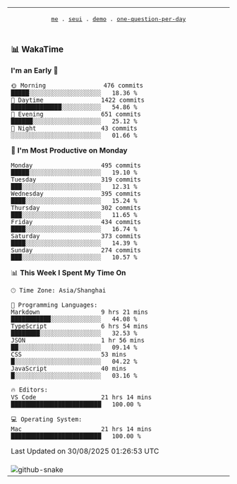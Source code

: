 
<div align="center">

<table>
<tr><td>
  <p align="center">
  <samp>
    <a href="https://github.com/seaeam/seaeam">me</a> .
    <a href="https://github.com/SeaMmMm/se-element">seui</a> .
    <a href="https://github.com/seaeam/project-demo">demo</a> .
    <a href="https://github.com/506-FETL/one-question-per-day">one-question-per-day</a>
    
  </samp>
    </p>
</td></tr>

<tr><td>

### 📊 WakaTime

<!--START_SECTION:waka-->
**I'm an Early 🐤** 

```text
🌞 Morning                476 commits         █████░░░░░░░░░░░░░░░░░░░░   18.36 % 
🌆 Daytime                1422 commits        ██████████████░░░░░░░░░░░   54.86 % 
🌃 Evening                651 commits         ██████░░░░░░░░░░░░░░░░░░░   25.12 % 
🌙 Night                  43 commits          ░░░░░░░░░░░░░░░░░░░░░░░░░   01.66 % 
```
📅 **I'm Most Productive on Monday** 

```text
Monday                   495 commits         █████░░░░░░░░░░░░░░░░░░░░   19.10 % 
Tuesday                  319 commits         ███░░░░░░░░░░░░░░░░░░░░░░   12.31 % 
Wednesday                395 commits         ████░░░░░░░░░░░░░░░░░░░░░   15.24 % 
Thursday                 302 commits         ███░░░░░░░░░░░░░░░░░░░░░░   11.65 % 
Friday                   434 commits         ████░░░░░░░░░░░░░░░░░░░░░   16.74 % 
Saturday                 373 commits         ████░░░░░░░░░░░░░░░░░░░░░   14.39 % 
Sunday                   274 commits         ███░░░░░░░░░░░░░░░░░░░░░░   10.57 % 
```


📊 **This Week I Spent My Time On** 

```text
🕑︎ Time Zone: Asia/Shanghai

💬 Programming Languages: 
Markdown                 9 hrs 21 mins       ███████████░░░░░░░░░░░░░░   44.08 % 
TypeScript               6 hrs 54 mins       ████████░░░░░░░░░░░░░░░░░   32.53 % 
JSON                     1 hr 56 mins        ██░░░░░░░░░░░░░░░░░░░░░░░   09.14 % 
CSS                      53 mins             █░░░░░░░░░░░░░░░░░░░░░░░░   04.22 % 
JavaScript               40 mins             █░░░░░░░░░░░░░░░░░░░░░░░░   03.16 % 

🔥 Editors: 
VS Code                  21 hrs 14 mins      █████████████████████████   100.00 % 

💻 Operating System: 
Mac                      21 hrs 14 mins      █████████████████████████   100.00 % 
```


 Last Updated on 30/08/2025 01:26:53 UTC
<!--END_SECTION:waka-->
</td></tr>

<tr><td>
  <img alt="github-snake" src="profile-snake-contrib/github-user-contribution.svg"/>
</td></tr>

</table>
